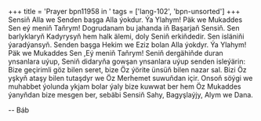 +++
title = 'Prayer bpn11958 in '
tags = ['lang-102', 'bpn-unsorted']
+++
Sensiň Alla we Senden başga Alla ýokdur.
    Ýa Ylahym! Päk we Mukaddes Sen eý meniň Taňrym! Dogrudanam bu jahanda iň Başarjaň Sensiň. Sen barlyklaryň Kadyrysyň hem halk älemi, doly Seniň erkiňdedir. Sen isläniňi ýaradýansyň. Senden başga Hekim we Eziz bolan Alla ýokdyr.
    Ýa Ylahym! Päk we Mukaddes Sen ,Eý meniň Taňrym! Seniň dergähiňde duran ynsanlara uýup, Seniň didaryňa gowşan ynsanlara uýup senden isleýärin: Bize geçirimli göz bilen seret, bize Öz ýörite ünsüň bilen nazar sal. Bizi Öz yşkyň ataşy bilen tutaşdyr we Öz Merhemet suwuňdan içir. Onsoň söýgi we muhabbet ýolunda ykjam bolar ýaly bize kuwwat ber hem Öz Mukaddes ýanyňdan bize mesgen ber, sebäbi Sensiň Sahy, Bagyşlaýjy, Alym we Dana.

-- Báb
